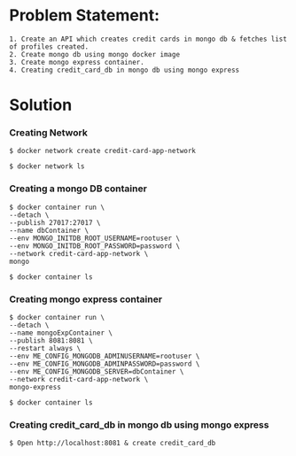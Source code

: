 # Problem Statement:
	1. Create an API which creates credit cards in mongo db & fetches list of profiles created.
	2. Create mongo db using mongo docker image
	3. Create mongo express container.
	4. Creating credit_card_db in mongo db using mongo express
	

# Solution

### Creating Network
	$ docker network create credit-card-app-network
	
	$ docker network ls
	
### Creating a mongo DB container
	$ docker container run \
	--detach \
	--publish 27017:27017 \
	--name dbContainer \
	--env MONGO_INITDB_ROOT_USERNAME=rootuser \
	--env MONGO_INITDB_ROOT_PASSWORD=password \
	--network credit-card-app-network \
	mongo
	
	$ docker container ls

### Creating mongo express container
		
	$ docker container run \
	--detach \
	--name mongoExpContainer \
	--publish 8081:8081 \
	--restart always \
	--env ME_CONFIG_MONGODB_ADMINUSERNAME=rootuser \
	--env ME_CONFIG_MONGODB_ADMINPASSWORD=password \
	--env ME_CONFIG_MONGODB_SERVER=dbContainer \
	--network credit-card-app-network \
	mongo-express
	
	$ docker container ls

### Creating credit_card_db in mongo db using mongo express
	
	$ Open http://localhost:8081 & create credit_card_db
		
		
		